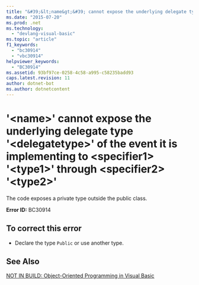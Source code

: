```yaml
---
title: "&#39;&lt;name&gt;&#39; cannot expose the underlying delegate type &#39;&lt;delegatetype&gt;&#39; of the event it is implementing to &lt;specifier1&gt; &#39;&lt;type1&gt;&#39; through &lt;specifier2&gt; &#39;&lt;type2&gt;&#39;"
ms.date: "2015-07-20"
ms.prod: .net
ms.technology: 
  - "devlang-visual-basic"
ms.topic: "article"
f1_keywords: 
  - "bc30914"
  - "vbc30914"
helpviewer_keywords: 
  - "BC30914"
ms.assetid: 93bf97ce-0258-4c58-a995-c58235badd93
caps.latest.revision: 11
author: dotnet-bot
ms.author: dotnetcontent
---
```

# &#39;&lt;name&gt;&#39; cannot expose the underlying delegate type &#39;&lt;delegatetype&gt;&#39; of the event it is implementing to &lt;specifier1&gt; &#39;&lt;type1&gt;&#39; through &lt;specifier2&gt; &#39;&lt;type2&gt;&#39;
The code exposes a private type outside the public class.  
  
 **Error ID:** BC30914  
  
## To correct this error  
  
-   Declare the type `Public` or use another type.  
  
## See Also  
 [NOT IN BUILD: Object-Oriented Programming in Visual Basic](http://msdn.microsoft.com/en-us/691365cf-9547-4a8f-aaca-36aaf1e8911a)
